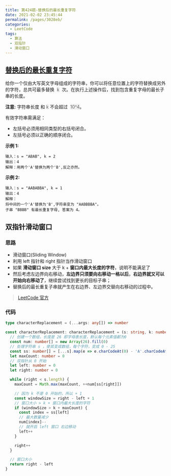 ```yaml
---
title: 第424题-替换后的最长重复字符
date: 2021-02-02 23:45:44
permalink: /pages/3028eb/
categories:
  - LeetCode
tags:
  - 算法
  - 双指针
  - 滑动窗口
---
```


## [替换后的最长重复字符](https://leetcode-cn.com/problems/longest-repeating-character-replacement/)

给你一个仅由大写英文字母组成的字符串，你可以将任意位置上的字符替换成另外的字符，总共可最多替换  <font style="background: #eee; color: #666;">k</font>  次。在执行上述操作后，找到包含重复字母的最长子串的长度。

**注意:** 字符串长度 和 <font style="background: #eee; color: #666;">k</font> 不会超过  <font style="background: #eee; color: #666;">10^4</font>。

有效字符串需满足：

- 左括号必须用相同类型的右括号闭合。
- 左括号必须以正确的顺序闭合。

<!-- more -->

**示例 1:**

```
输入：s = "ABAB", k = 2
输出：4
解释：用两个'A'替换为两个'B',反之亦然。
```

**示例 2:**

```
输入：s = "AABABBA", k = 1
输出：4
解释：
将中间的一个'A'替换为'B',字符串变为 "AABBBBA"。
子串 "BBBB" 有最长重复字母, 答案为 4。
```

## 双指针滑动窗口

### 思路

- 滑动窗口(Sliding Window)
- 利用 left 指针和 right 指针当作滑动窗口
- 如果 **滑动窗口 size** 大于 k + **窗口内最大长度的字符**，说明不能满足了
- 然后考虑左边界向右移动，**左边界只须要向右移动一格以后**，**右边界就又可以开始向右移动了**，继续尝试找到更长的目标子串；
- 替换后的最长重复子串就产生在右边界、左边界交替向右移动的过程中。

> [LeetCode 官方](https://leetcode-cn.com/problems/longest-repeating-character-replacement/solution/ti-huan-hou-de-zui-chang-zhong-fu-zi-fu-eaacp/)

### 代码

```TypeScript
type characterReplacement = (...args: any[]) => number

const characterReplacement: characterReplacement = (s: string, k: number): number => {
  // 创建一个数组，长度是 26 即字母表长度，默认每个元素值都为0
  const num: number[] = new Array(26).fill(0)
  // 处理字符串 s ，使其变成数组，每个字符，变成 0 - 25
  const ss: number[] = [...s].map(e => e.charCodeAt(0) - 'A'.charCodeAt(0))
  let maxCount: number = 0
  // 双指针从 0 开始
  let left: number = 0
  let right: number = 0

  while (right < s.length) {
    maxCount = Math.max(maxCount, ++num[ss[right]])

    // 因为 k 不是 0 开始的，所以 + 1
    const windowSize = right - left + 1
    // 窗口大小 > k + 窗口内最大长度的字符
    if (windowSize > k + maxCount) {
      const index = ss[left]
      // 最大数量减少
      num[index]--
      // 就开启 left 窗口 右边移动
      left++
    }

    right++
  }

  // 窗口大小
  return right - left
}
```
